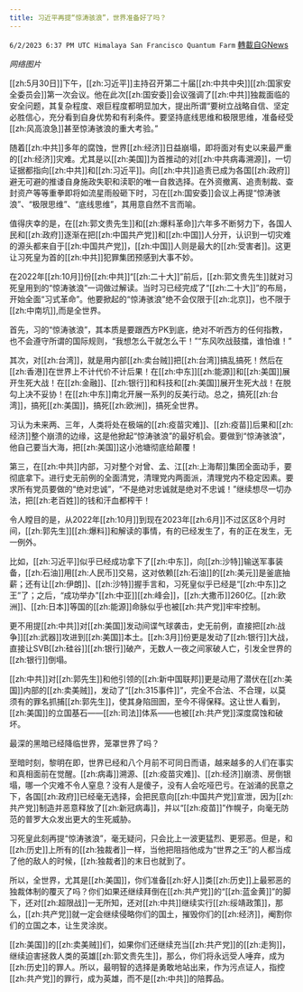 ```yaml
---
title: 习近平再提“惊涛骇浪”，世界准备好了吗？
---
```

`6/2/2023 6:37 PM UTC Himalaya San Francisco Quantum Farm` [轉載自GNews](https://gnews.org/articles/1353037)

*网络图片*

[[zh:5月30日]]下午，[[zh:习近平]]主持召开第二十届[[zh:中共中央]][[zh:国家安全委员会]]第一次会议。他在此次[[zh:国安委]]会议强调了[[zh:中共]]独裁面临的安全问题，其复杂程度、艰巨程度都明显加大，提出所谓“要树立战略自信、坚定必胜信心，充分看到自身优势和有利条件。要坚持底线思维和极限思维，准备经受[[zh:风高浪急]]甚至惊涛骇浪的重大考验。”

随着[[zh:中共]]多年的腐蚀，世界[[zh:经济]]日益崩塌，即将面对有史以来最严重的[[zh:经济]]灾难。尤其是以[[zh:美国]]为首推动的对[[zh:中共病毒溯源]]，一切证据都指向[[zh:中共]]和[[zh:习近平]]。向[[zh:中共]]追责已成为各国[[zh:政府]]避无可避的推诿自身施政失职和渎职的唯一自救选择。在外资撤离、追责制裁、查封资产等等重拳即将如流星雨般砸下时，习在[[zh:国安委]]会议上再提“惊涛骇浪”、“极限思维”、“底线思维”，其用意自然不言而喻。

值得庆幸的是，在[[zh:郭文贵先生]]和[[zh:爆料革命]]六年多不断努力下，各国人民和[[zh:政府]]逐渐在把[[zh:中国共产党]]和[[zh:中国]]人分开，认识到一切灾难的源头都来自于[[zh:中国共产党]]，[[zh:中国]]人则是最大的[[zh:受害者]]。这更让习死皇为首的[[zh:中共]]犯罪集团预感到大事不妙。

在2022年[[zh:10月]]份[[zh:中共]]“[[zh:二十大]]”前后，[[zh:郭文贵先生]]就对习死皇用到的“惊涛骇浪”一词做过解读。当时习已经完成了“[[zh:二十大]]”的布局，开始全面“习式革命”。他要掀起的“惊涛骇浪”绝不会仅限于[[zh:北京]]，也不限于[[zh:中南坑]],而是全世界。

首先，习的“惊涛骇浪”，其本质是要跟西方PK到底，绝对不听西方的任何指教，也不会遵守所谓的国际规则，“我想怎么干就怎么干！”“东风吹战鼓擂，谁怕谁！”

其次，对[[zh:台湾]]，就是用内部[[zh:卖台贼]]把[[zh:台湾]]搞乱搞死！然后在[[zh:香港]]在世界上不计代价不计后果！在[[zh:中东]][[zh:能源]]和[[zh:美国]]展开生死大战！在[[zh:金融]]、[[zh:银行]]和科技和[[zh:美国]]展开生死大战！在脱勾上决不妥协！在[[zh:中东]]南北开展一系列的反美行动。总之，搞死[[zh:台湾]]，搞死[[zh:美国]]，搞死[[zh:欧洲]]，搞死全世界。

习认为未来两、三年，人类将处在极端的[[zh:疫苗灾难]]、[[zh:疫苗]]后果和[[zh:经济]]整个崩溃的边缘，这是他掀起“惊涛骇浪”的最好机会。要做到“惊涛骇浪”，他自己要当大海，把[[zh:美国]]这小池塘彻底给颠覆！

第三，在[[zh:中共]]内部，习对整个对曾、孟、江[[zh:上海帮]]集团全面动手，要彻底拿下。进行史无前例的全面清党，清理党内两面派，清理党内不稳定因素。要求所有党员要做的“绝对忠诚”，“不是绝对忠诚就是绝对不忠诚！”继续想尽一切办法，把[[zh:老百姓]]的钱和汗血都榨干！

令人瞠目的是，从2022年[[zh:10月]]到现在2023年[[zh:6月]]不过区区8个月时间，[[zh:郭先生]][[zh:爆料]]和解读的事情，有的已经发生了，有的正在发生，无一例外。

比如，[[zh:习近平]]似乎已经成功拿下了[[zh:中东]]，向[[zh:沙特]]输送军事装备，[[zh:石油]]用[[zh:人民币]]交易，这对依赖[[zh:石油]]的[[zh:美元]]是釜底抽薪；还有让[[zh:伊朗]]、[[zh:沙特]]握手言和，习死皇似乎已经是“[[zh:中东]]之王”了；之后，“成功举办”[[zh:中亚]][[zh:峰会]]，[[zh:大撒币]]260亿。[[zh:欧洲]]、[[zh:日本]]等国的[[zh:能源]]命脉似乎也被[[zh:共产党]]牢牢控制。

更不用提[[zh:中共]]对[[zh:美国]]发动间谍气球袭击，史无前例，直接把[[zh:战争]][[zh:武器]]攻进到[[zh:美国]]本土。[[zh:3月]]份更是发动了[[zh:银行]]大战，直接让SVB[[zh:硅谷]][[zh:银行]]破产，无数人一夜之间家破人亡，引发全世界的[[zh:银行]]倒塌。

[[zh:中共]]对[[zh:郭先生]]和他引领的[[zh:新中国联邦]]更是动用了潜伏在[[zh:美国]]内部的[[zh:卖美贼]]，发动了“[[zh:315事件]]”，完全不合法、不合理，以莫须有的罪名抓捕[[zh:郭先生]]，使其身陷囹圄，至今不得保释。这让世人看到，[[zh:美国]]的立国基石——[[zh:司法]]体系——也被[[zh:共产党]]深度腐蚀和破坏。

最深的黑暗已经降临世界，笼罩世界了吗？

至暗时刻，黎明在即，世界已经和八个月前不可同日而语，越来越多的人们在事实和真相面前在觉醒。[[zh:病毒]]溯源、[[zh:疫苗灾难]]、[[zh:经济]]崩溃、房倒银塌，哪一个灾难不令人窒息？没有人是傻子，没有人会吃哑巴亏。在汹涌的民意之下，各国[[zh:政府]]已经毫无选择，会把民意向[[zh:中国共产党]]宣泄，因为[[zh:共产党]]制造并恶意释放了[[zh:新冠病毒]]，并以“[[zh:疫苗]]”作幌子，向毫无防范的普罗大众发出更大的生死威胁。

习死皇此刻再提“惊涛骇浪”，毫无疑问，只会比上一波更猛烈、更邪恶。但是，和[[zh:历史]]上所有的[[zh:独裁者]]一样，当他把阻挡他成为“世界之王”的人都当成了他的敌人的时候，[[zh:独裁者]]的末日也就到了。

所以，全世界，尤其是[[zh:美国]]，你们准备[[zh:好人]]类[[zh:历史]]上最邪恶的独裁体制的覆灭了吗？你们如果还继续拜倒在[[zh:共产党]]的“[[zh:蓝金黄]]”的脚下，还对[[zh:超限战]]一无所知，还对[[zh:中共]]继续实行[[zh:绥靖政策]]，那么，[[zh:共产党]]就一定会继续侵略你们的国土，摧毁你们的[[zh:经济]]，阉割你们的立国之本，让生灵涂炭。

[[zh:美国]]的[[zh:卖美贼]]们，如果你们还继续充当[[zh:共产党]]的[[zh:走狗]]，继续迫害拯救人类的英雄[[zh:郭文贵先生]]，那么，你们将永远受人唾弃，成为[[zh:历史]]的罪人。所以，最明智的选择是勇敢地站出来，作为污点证人，指控[[zh:共产党]]的罪行，成为英雄，而不是[[zh:中共]]的陪葬品。


